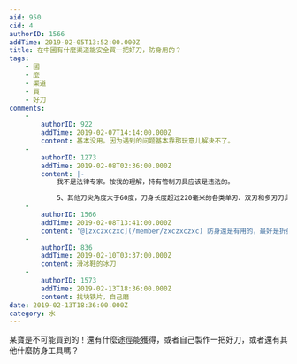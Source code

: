 ```yaml
---
aid: 950
cid: 4
authorID: 1566
addTime: 2019-02-05T13:52:00.000Z
title: 在中國有什麼渠道能安全買一把好刀，防身用的？
tags:
    - 國
    - 麼
    - 渠道
    - 買
    - 好刀
comments:
    -
        authorID: 922
        addTime: 2019-02-07T14:14:00.000Z
        content: 基本没用。因为遇到的问题基本靠那玩意儿解决不了。
    -
        authorID: 1273
        addTime: 2019-02-08T02:36:00.000Z
        content: |-
            我不是法律专家。按我的理解，持有管制刀具应该是违法的。

            5、其他刀尖角度大于60度，刀身长度超过220毫米的各类单刃、双刃和多刃刀具（见图五）。
    -
        authorID: 1566
        addTime: 2019-02-08T13:41:00.000Z
        content: '@[zxczxczxc](/member/zxczxczxc) 防身還是有用的，最好是折疊刀'
    -
        authorID: 836
        addTime: 2019-02-10T03:37:00.000Z
        content: 滑冰鞋的冰刀
    -
        authorID: 1573
        addTime: 2019-02-13T18:36:00.000Z
        content: 找块铁片，自己磨
date: 2019-02-13T18:36:00.000Z
category: 水
---
```


某寶是不可能買到的！還有什麼途徑能獲得，或者自己製作一把好刀，或者還有其他什麼防身工具嗎？
